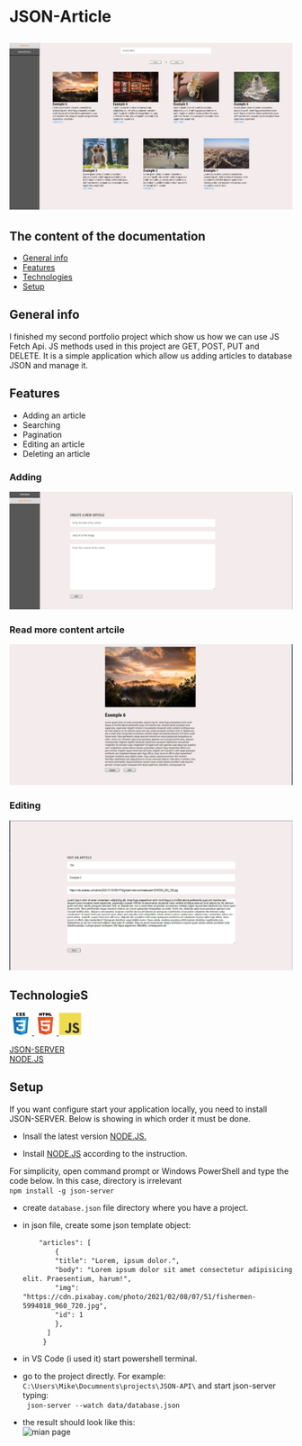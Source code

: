 # JSON-Article

![mian page](https://github.com/janStolc5/JSON-Article/blob/master/readme_img/repoarticlesimg_1.JPG?raw=true)
-----------------------------------------------------------------------------------------------------------------------------------------------------------------------------------
## The content of the documentation
* [General info](#general-info)
* [Features](#features)
* [Technologies](#technologies)
* [Setup](#setup)

## General info
<p>I finished my second portfolio project which show us how we can use JS Fetch Api. JS methods used in this project are GET, POST, PUT and DELETE. It is a simple application which allow us adding articles to database JSON and manage it.</p>

## Features
* Adding an article
* Searching
* Pagination
* Editing an article
* Deleting an article

<h3>Adding</h3>

![addin page](https://github.com/janStolc5/JSON-Article/blob/master/readme_img/repoarticlesimg_2.JPG?raw=true)

<h3>Read more content artcile</h3>

![addin article](https://github.com/janStolc5/JSON-Article/blob/master/readme_img/repoarticlesimg_3.JPG?raw=true)

<h3>Editing</h3>

![editing article](https://github.com/janStolc5/JSON-Article/blob/master/readme_img/repoarticlesimg_4.JPG?raw=true)

## TechnologieS

<p align="left"> <a href="https://www.w3schools.com/css/" target="_blank"> <img src="https://raw.githubusercontent.com/devicons/devicon/master/icons/css3/css3-original-wordmark.svg" alt="css3" width="40" height="40"/> </a> <a href="https://www.w3.org/html/" target="_blank"> <img src="https://raw.githubusercontent.com/devicons/devicon/master/icons/html5/html5-original-wordmark.svg" alt="html5" width="40" height="40"/> </a> <a href="https://developer.mozilla.org/en-US/docs/Web/JavaScript" target="_blank"> <img src="https://raw.githubusercontent.com/devicons/devicon/master/icons/javascript/javascript-original.svg" alt="javascript" width="40" height="40"/> </a> </p>

<a href="https://www.npmjs.com/package/json-server">JSON-SERVER</a><br>
<a href="https://nodejs.org/en/">NODE.JS</a>

## Setup

If you want configure start your application locally, you need to install JSON-SERVER. Below is showing in which order it must be done.

- Insall the latest version <a href="https://nodejs.org/en/">NODE.JS.</a>

- Install <a href="https://nodejs.org/en/">NODE.JS</a> according to the instruction.


For simplicity, open command prompt or Windows PowerShell and type the code below. In this case, directory is irrelevant <br> ```npm install -g json-server```
  
- create ```database.json``` file directory where you have a project.
- in json file, create some json template object:

  ``` {
      "articles": [
          {
          "title": "Lorem, ipsum dolor.",
          "body": "Lorem ipsum dolor sit amet consectetur adipisicing elit. Praesentium, harum!",
          "img": "https://cdn.pixabay.com/photo/2021/02/08/07/51/fishermen-5994018_960_720.jpg",
          "id": 1
          },
        ]
       }
   ```    
 
- in VS Code (i used it) start powershell terminal.
- go to the project directly. For example: ```C:\Users\Mike\Documnents\projects\JSON-API\``` and start json-server typing: <br>
  ``` json-server --watch data/database.json```
  
- the result should look like this:<br>
![mian page](https://github.com/janStolc5/JSON-Article/blob/master/readme_img/repoarticlesimg_5.JPG?raw=true)

